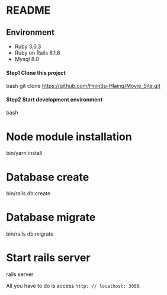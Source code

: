 # README

## Environment

- Ruby 3.0.3
- Ruby on Rails 6.1.6
- Mysql 8.0

#### Step1 Clone this project

bash
git clone https://github.com/HninSu-Hlaing/Movie_Site.git


#### Step2 Start development environment

bash

# Node module installation
bin/yarn install

# Database create
bin/rails db:create

# Database migrate
bin/rails db:migrate

# Start rails server
rails server


All you have to do is access `http: // localhost: 3000`.
